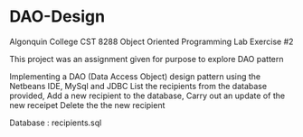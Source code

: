 # DAO-Design
Algonquin College CST 8288 Object Oriented Programming
Lab Exercise #2

This project was an assignment given for purpose to explore DAO pattern

Implementing a DAO (Data Access Object) design pattern
using the Netbeans IDE, MySql and JDBC
List the recipients from the database provided, 
Add a new recipient to the database, 
Carry out an update of the new receipet
Delete the the new recipient

Database : recipients.sql
